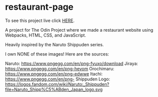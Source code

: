 # restaurant-page

To see this project live click <a href="#">HERE</a>.

A project for The Odin Project where we made a restaurant website using Webpacks, HTML, CSS, and JavaScript.

Heavily inspired by the Naruto Shippuden series.

I own NONE of these images! Here are the sources:

Naruto: https://www.pngegg.com/en/png-fyuxo/download
Jiraya: https://www.pngegg.com/en/png-hevom
Orochimaru: https://www.pngegg.com/en/png-edwwe
Itachi: https://www.pngegg.com/en/png-
Shippuden Logo: https://logos.fandom.com/wiki/Naruto:_Shippuden?file=Naruto_Shipp%C5%ABden_Japan_logo.svg

